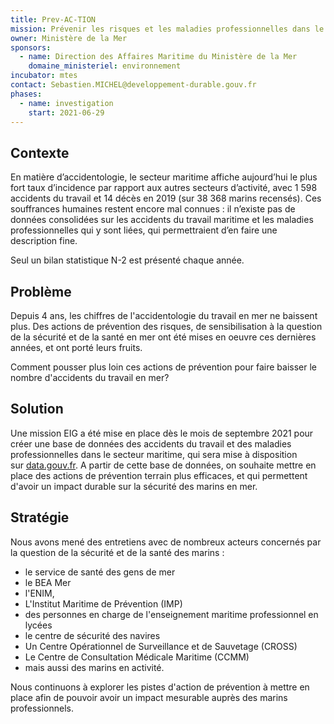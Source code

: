 ```yaml
---
title: Prev-AC-TION
mission: Prévenir les risques et les maladies professionnelles dans le secteur maritime
owner: Ministère de la Mer
sponsors:
  - name: Direction des Affaires Maritime du Ministère de la Mer
    domaine_ministeriel: environnement
incubator: mtes
contact: Sebastien.MICHEL@developpement-durable.gouv.fr
phases:
  - name: investigation
    start: 2021-06-29
---
```

## Contexte

En matière d’accidentologie, le secteur maritime affiche aujourd’hui le plus fort taux d’incidence par rapport aux autres secteurs d’activité, avec 1 598 accidents du travail et 14 décès en 2019 (sur 38 368 marins recensés). Ces souffrances humaines restent encore mal connues : il n’existe pas de données consolidées sur les accidents du travail maritime et les maladies professionnelles qui y sont liées, qui permettraient d’en faire une description fine. 

Seul un bilan statistique N-2 est présenté chaque année.

## Problème

Depuis 4 ans, les chiffres de l'accidentologie du travail en mer ne baissent plus. Des actions de prévention des risques, de sensibilisation à la question de la sécurité et de la santé en mer ont été mises en oeuvre ces dernières années, et ont porté leurs fruits. 

Comment pousser plus loin ces actions de prévention pour faire baisser le nombre d'accidents du travail en mer?

## Solution

Une mission EIG a été mise en place dès le mois de septembre 2021 pour créer une base de données des accidents du travail et des maladies professionnelles dans le secteur maritime, qui sera mise à disposition sur [data.gouv.fr](https://www.data.gouv.fr/fr/). A partir de cette base de données, on souhaite mettre en place des actions de prévention terrain plus efficaces, et qui permettent d'avoir un impact durable sur la sécurité des marins en mer.

## Stratégie

Nous avons mené des entretiens avec de nombreux acteurs concernés par la question de la sécurité et de la santé des marins : 

* le service de santé des gens de mer
* le BEA Mer
* l'ENIM,
* L'Institut Maritime de Prévention (IMP)
* des personnes en charge de l'enseignement maritime professionnel en lycées
* le centre de sécurité des navires
* Un Centre Opérationnel de Surveillance et de Sauvetage (CROSS)
* Le Centre de Consultation Médicale Maritime (CCMM)
* mais aussi des marins en activité.

Nous continuons à explorer les pistes d'action de prévention à mettre en place afin de pouvoir avoir un impact mesurable auprès des marins professionnels.